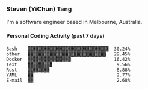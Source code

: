 ### Steven (YiChun) Tang

I'm a software engineer based in Melbourne, Australia.

#### Personal Coding Activity (past 7 days)
```
Bash    ▓▓▓▓▓▓▓▓▓▓▓▓▓▓▓▓▓▓▓▓▓▓▓▓▓▓▓▓▓▓  30.24%
other   ▓▓▓▓▓▓▓▓▓▓▓▓▓▓▓▓▓▓▓▓▓▓▓▓▓▓▓▓▓   29.45%
Docker  ▓▓▓▓▓▓▓▓▓▓▓▓▓▓▓▓                16.42%
Text    ▓▓▓▓▓▓▓▓▓                        9.56%
Rust    ▓▓▓▓▓▓▓▓                         8.88%
YAML    ▓▓                               2.77%
E-mail  ▓▓                               2.68%
```
